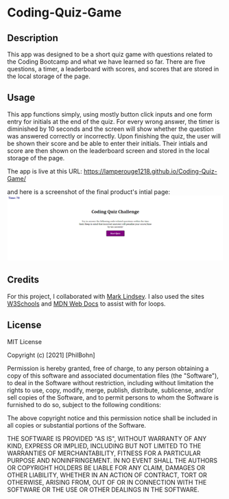 # Coding-Quiz-Game

## Description

This app was designed to be a short quiz game with questions related to the Coding Bootcamp and what we have learned so far. There are five questions, a timer, a leaderboard with scores, and scores that are stored in the local storage of the page. 

## Usage

This app functions simply, using mostly button click inputs and one form entry for initials at the end of the quiz. For every wrong answer, the timer is diminished by 10 seconds and the screen will show whether the question was answered correctly or incorrectly. Upon finishing the quiz, the user will be shown their score and be able to enter their initials. Their intials and score are then shown on the leaderboard screen and stored in the local storage of the page. 

The app is live at this URL: https://lamperouge1218.github.io/Coding-Quiz-Game/

and here is a screenshot of the final product's intial page: ![Quiz Game Screenshot](./assets/Capture.PNG/)

## Credits

For this project, I collaborated with [Mark Lindsey](https://github.com/mrl-jr). I also used the sites [W3Schools](https://www.w3schools.com/) and [MDN Web Docs](https://developer.mozilla.org/en-US/) to assist with for loops.

## License 

MIT License

Copyright (c) [2021] [PhilBohn]

Permission is hereby granted, free of charge, to any person obtaining a copy
of this software and associated documentation files (the "Software"), to deal
in the Software without restriction, including without limitation the rights
to use, copy, modify, merge, publish, distribute, sublicense, and/or sell
copies of the Software, and to permit persons to whom the Software is
furnished to do so, subject to the following conditions:

The above copyright notice and this permission notice shall be included in all
copies or substantial portions of the Software.

THE SOFTWARE IS PROVIDED "AS IS", WITHOUT WARRANTY OF ANY KIND, EXPRESS OR
IMPLIED, INCLUDING BUT NOT LIMITED TO THE WARRANTIES OF MERCHANTABILITY,
FITNESS FOR A PARTICULAR PURPOSE AND NONINFRINGEMENT. IN NO EVENT SHALL THE
AUTHORS OR COPYRIGHT HOLDERS BE LIABLE FOR ANY CLAIM, DAMAGES OR OTHER
LIABILITY, WHETHER IN AN ACTION OF CONTRACT, TORT OR OTHERWISE, ARISING FROM,
OUT OF OR IN CONNECTION WITH THE SOFTWARE OR THE USE OR OTHER DEALINGS IN THE
SOFTWARE.